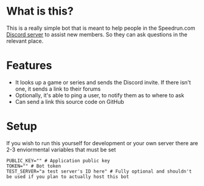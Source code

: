 # What is this?

This is a really simple bot that is meant to help people in the Speedrun.com
[Discord server](https://discord.gg/0h6sul1ZwHVpXJmK) to assist new members.
So they can ask questions in the relevant place.

# Features

- It looks up a game or series and sends the Discord invite. If there isn't one, it
  sends a link to their forums
- Optionally, it's able to ping a user, to notify them as to where to ask
- Can send a link this source code on GitHub

# Setup

If you wish to run this yourself for development or your own server there are
2-3 enviormental variables that must be set

```env
PUBLIC_KEY="" # Application public key
TOKEN="" # Bot token
TEST_SERVER="a test server's ID here" # Fully optional and shouldn't be used if you plan to actually host this bot
```
